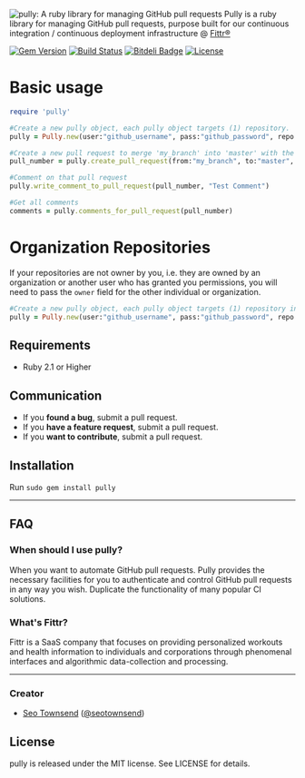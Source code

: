![pully: A ruby library for managing GitHub pull requests](https://raw.githubusercontent.com/sotownsend/pully/master/logo.png)
Pully is a ruby library for managing GitHub pull requests, purpose built for our continuous integration / continuous deployment infrastructure @ [Fittr®](http://www.fittr.com)

[![Gem Version](https://badge.fury.io/rb/pully.svg)](http://badge.fury.io/rb/pully)
[![Build Status](https://travis-ci.org/sotownsend/Pully.svg?branch=master)](https://travis-ci.org/sotownsend/Pully)
[![Bitdeli Badge](https://d2weczhvl823v0.cloudfront.net/sotownsend/pully/trend.png)](https://bitdeli.com/free "Bitdeli Badge")
[![License](http://img.shields.io/badge/license-MIT-green.svg?style=flat)](https://github.com/sotownsend/pully/blob/master/LICENSE)

# Basic usage
```ruby
require 'pully'

#Create a new pully object, each pully object targets (1) repository.
pully = Pully.new(user:"github_username", pass:"github_password", repo:"my_repository")

#Create a new pull request to merge 'my_branch' into 'master' with the title 'My pull request' and the message 'Hey XXX...'
pull_number = pully.create_pull_request(from:"my_branch", to:"master", subject:"My pull request", message:"Hey XXXX, can you merge this for me?")

#Comment on that pull request
pully.write_comment_to_pull_request(pull_number, "Test Comment")

#Get all comments
comments = pully.comments_for_pull_request(pull_number)
```

# Organization Repositories
If your repositories are not owner by you, i.e. they are owned by an organization or another user who has granted you permissions, you will need to
pass the `owner` field for the other individual or organization.

```ruby
#Create a new pully object, each pully object targets (1) repository in an organization.
pully = Pully.new(user:"github_username", pass:"github_password", repo:"my_repository", owner:"my_organization")

```

## Requirements

- Ruby 2.1 or Higher

## Communication

- If you **found a bug**, submit a pull request.
- If you **have a feature request**, submit a pull request.
- If you **want to contribute**, submit a pull request.

## Installation

Run `sudo gem install pully`

---

## FAQ

### When should I use pully?

When you want to automate GitHub pull requests.  Pully provides the necessary facilities for you to authenticate and control GitHub pull requests in
any way you wish.  Duplicate the functionality of many popular CI solutions.

### What's Fittr?

Fittr is a SaaS company that focuses on providing personalized workouts and health information to individuals and corporations through phenomenal interfaces and algorithmic data-collection and processing.

* * *

### Creator

- [Seo Townsend](http://github.com/sotownsend) ([@seotownsend](https://twitter.com/seotownsend))

## License

pully is released under the MIT license. See LICENSE for details.
